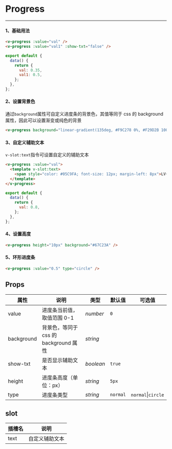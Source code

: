 # Progress

---

#### 1、基础用法

```html
<v-progress :value="val" />
<v-progress :value="val1" :show-txt="false" />
```

```js
export default {
  data() {
    return {
      val: 0.35,
      val1: 0.5,
    };
  },
};
```

#### 2、设置背景色

通过`background`属性可自定义进度条的背景色，其值等同于 css 的 background 属性，因此可以设置渐变或纯色的背景

```html
<v-progress background="linear-gradient(135deg, #F9C278 0%, #F29D2B 100%)" />
```

#### 3、自定义辅助文本

`v-slot:text`指令可设置自定义的辅助文本

```html
<v-progress :value="val">
  <template v-slot:text>
    <span style="color: #05C9FA; font-size: 12px; margin-left: 8px">LV{{Math.round(val * 10)}}</span>
  </template>
</v-progress>
```

```js
export default {
  data() {
    return {
      val: 0.8,
    };
  },
};
```

#### 4、设置高度

```html
<v-progress height="10px" background="#67C23A" />
```

#### 5、环形进度条

```html
<v-progress :value="0.5" type="circle" />
```

## Props

| 属性       | 说明                                  | 类型      | 默认值   | 可选值                 |
| ---------- | ------------------------------------- | --------- | -------- | ---------------------- |
| value      | 进度条当前值，取值范围 0-1            | _number_  | `0`      |                        |
| background | 背景色，等同于 css 的 background 属性 | _string_  |          |                        |
| show-txt   | 是否显示辅助文本                      | _boolean_ | `true`   |                        |
| height     | 进度条高度（单位：px）                | _string_  | `5px`    |                        |
| type       | 进度条类型                            | _string_  | `normal` | `normal`&#124;`circle` |

## slot

| 插槽名 | 说明           |
| ------ | -------------- |
| text   | 自定义辅助文本 |
